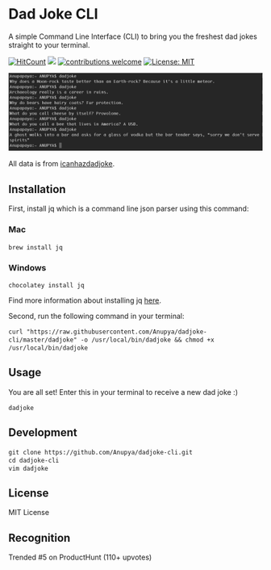 # Dad Joke CLI
A simple Command Line Interface (CLI) to bring you the freshest dad jokes straight to your terminal.

[![HitCount](http://hits.dwyl.com/Anupya/dadjoke-cli.svg)](http://hits.dwyl.com/Anupya/dadjoke-cli) ![](https://img.badgesize.io/Anupya/dadjoke-cli/master/dadjoke.svg) [![contributions welcome](https://img.shields.io/badge/contributions-welcome-brightgreen.svg?style=flat)](https://github.com/dwyl/esta/issues) [![License: MIT](https://img.shields.io/badge/License-MIT-yellow.svg)](https://opensource.org/licenses/MIT)

![](https://raw.githubusercontent.com/Anupya/dadjoke-cli/master/screenshot.png)

All data is from [icanhazdadjoke](https://icanhazdadjoke.com/api).

## Installation

First, install jq which is a command line json parser using this command:

### Mac
```
brew install jq
```

### Windows
```
chocolatey install jq
```

Find more information about installing jq [here](https://stedolan.github.io/jq/download/).    

Second, run the following command in your terminal:

```
curl "https://raw.githubusercontent.com/Anupya/dadjoke-cli/master/dadjoke" -o /usr/local/bin/dadjoke && chmod +x /usr/local/bin/dadjoke
```

## Usage

You are all set! Enter this in your terminal to receive a new dad joke :)

```
dadjoke
```

## Development

```
git clone https://github.com/Anupya/dadjoke-cli.git
cd dadjoke-cli
vim dadjoke
```

## License

MIT License

## Recognition

Trended #5 on ProductHunt (110+ upvotes)




